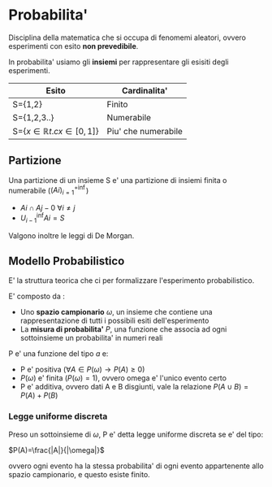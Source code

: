 # Probabilita'
Disciplina della matematica che si occupa di fenomemi aleatori, ovvero esperimenti con esito **non prevedibile**.

In probabilita' usiamo gli **insiemi** per rappresentare gli esisiti degli esperimenti.

Esito|Cardinalita'
-|-
S={1,2}|Finito
S={1,2,3..}|Numerabile
S={$x\in ℝ t.c x \in [0,1]$}|Piu' che numerabile

## Partizione
Una partizione di un insieme S e' una partizione di insiemi finita o numerabile ($(Ai)^{+\inf}_{i=1}$)

- $Ai \cap Aj-0$ $\forall i \neq j$
- $U^{\inf}_{i-1}Ai =S$

Valgono inoltre le leggi di De Morgan.

## Modello Probabilistico
E' la struttura teorica che ci per formalizzare l'esperimento probabilistico.

E' composto da :
- Uno **spazio campionario** $\omega$, un insieme che contiene una rappresentazione di tutti i possibili esiti dell'esperimento
- La **misura di probabilita'** $P$, una funzione che associa ad ogni sottoinsieme un probabilita' in numeri reali

P e' una funzione del tipo $a$ e:
- P e' positiva ($\forall A\in P(\omega)\to P(A)\ge0$)
- $P(\omega)$ e' finita ($P(\omega)=1$), ovvero omega e' l'unico evento certo
- P e' additiva, ovvero dati A e B disgiunti, vale la relazione $P(A\cup B)=P(A)+P(B)$

### Legge uniforme discreta
Preso un sottoinsieme di $\omega$, P e' detta legge uniforme discreta se e' del tipo:

$P(A)=\frac{|A|}{|\omega|}$

ovvero ogni evento ha la stessa probabilita' di ogni evento appartenente allo spazio campionario, e questo esiste finito.




